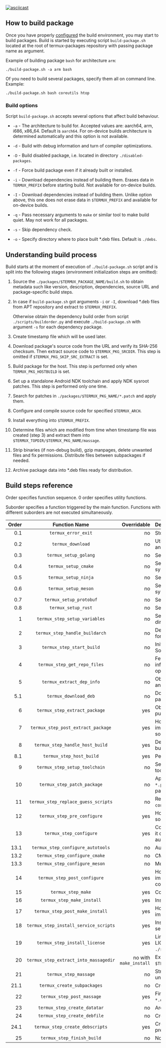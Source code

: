 
[![asciicast](https://asciinema.org/a/5BsCbNoCzNFEgcH8vh8975MLm.svg)](https://asciinema.org/a/5BsCbNoCzNFEgcH8vh8975MLm?autoplay=1&speed=2.5)

## How to build package

Once you have properly [configured](https://github.com/termux/termux-packages/wiki/Build-environment)
the build environment, you may start to build packages. Build is started by
executing script `build-package.sh` located at the root of termux-packages
repository with passing package name as argument.

Example of building package `bash` for architecture `arm`:
```
./build-package.sh -a arm bash
```

Of you need to build several packages, specify them all on command line.
Example:
```
./build-package.sh bash coreutils htop
```

### Build options

Script `build-package.sh` accepts several options that affect build behaviour.

- `-a` - The architecture to build for. Accepted values are: aarch64, arm, i686,
  x86_64. Default is `aarch64`. For on-device builds architecture is determined
  automatically and this option is not available.

- `-d` - Build with debug information and turn of compiler optimizations.

- `-D` - Build disabled package, i.e. located in directory `./disabled-packages`.

- `-f` - Force build package even if it already built or installed.

- `-i` - Download dependencies instead of building them. Erases data in
  `TERMUX_PREFIX` before starting build. Not available for on-device builds.

- `-I` - Download dependencies instead of building them. Unlike option above,
  this one does not erase data in `$TERMUX_PREFIX` and available for on-device
  builds.

- `-q` - Pass necessary arguments to `make` or similar tool to make build quiet.
  May not work for all packages.

- `-s` - Skip dependency check.

- `-o` - Specify directory where to place built \*.deb files. Default is
  `./debs`.

## Understanding build process

Build starts at the moment of execution of `./build-package.sh` script and is
split into the following stages (environment initialization steps are omitted):

1. Source the `./packages/$TERMUX_PACKAGE_NAME/build.sh` to obtain metadata such
   like version, description, dependencies, source URL and package-specific
   build steps.

2. In case if `build-package.sh` got arguments `-i` or `-I`, download \*.deb
   files from APT repository and extract to `$TERMUX_PREFIX`.

   Otherwise obtain the dependency build order from script `./scripts/buildorder.py`
   and execute `./build-package.sh` with argument `-s` for each dependency package.

3. Create timestamp file which will be used later.

4. Download package's source code from the URL and verify its SHA-256 checksum.
   Then extract source code to `$TERMUX_PKG_SRCDIR`. This step is omitted if
   `$TERMUX_PKG_SKIP_SRC_EXTRACT` is set.

5. Build package for the host. This step is performed only when
   `TERMUX_PKG_HOSTBUILD` is set.

6. Set up a standalone Android NDK toolchain and apply NDK sysroot patches.
   This step is performed only one time.

7. Search for patches in `./packages/$TERMUX_PKG_NAME/*.patch` and apply them.

8. Configure and compile source code for specified `$TERMUX_ARCH`.

9. Install everything into `$TERMUX_PREFIX`.

10. Determine files which are modified from time when timestamp file was created
    (step 3) and extract them into `$TERMUX_TOPDIR/$TERMUX_PKG_NAME/massage`.

11. Strip binaries (if non-debug build), gzip manpages, delete unwanted files
    and fix permissions. Distribute files between subpackages if needed.

12. Archive package data into \*.deb files ready for distribution.

## Build steps reference

Order specifies function sequence. 0 order specifies utility functions.

Suborder specifies a function triggered by the main function. Functions with
different suborders are not executed simultaneously.

| Order | Function Name | Overridable | Description |
| -----:|:-------------:| -----------:|:----------- |
| 0.1   | `termux_error_exit` | no | Stop script and output error. |
| 0.2   | `termux_download` | no | Utility function to download any file. |
| 0.3   | `termux_setup_golang` | no | Setup Go Build environment. |
| 0.4   | `termux_setup_cmake` | no | Setup CMake configure system. |
| 0.5   | `termux_setup_ninja` | no | Setup Ninja make system. |
| 0.6   | `termux_setup_meson` | no | Setup Meson configure system. |
| 0.7   | `termux_setup_protobuf` | no | Setup Protobuf compiler. |
| 0.8   | `termux_setup_rust` | no | Setup Cargo Build. |
| 1     | `termux_step_setup_variables` | no | Setup essential variables like directory locations and flags. |
| 2     | `termux_step_handle_buildarch` | no | Determine architecture to build for. |
| 3     | `termux_step_start_build` | no | Initialize build environment. Source package's `build.sh`. |
| 4     | `termux_step_get_repo_files` | no | Fetch APT packages information when `-i` or `-I` option was supplied. |
| 5     | `termux_extract_dep_info` | no | Obtain package architecture and version for downloading. |
| 5.1   | `termux_download_deb` | no | Download dependency `*.deb` packages for installation. |
| 6     | `termux_step_extract_package` | yes | Obtain package sources and put them to relevant directory. |
| 7     | `termux_step_post_extract_package` | yes | Hook to run commands immediately after extracting sources. |
| 8     | `termux_step_handle_host_build` | yes | Determine whether a host build is required. |
| 8.1   | `termux_step_host_build` | yes | Perform a host build. |
| 9     | `termux_step_setup_toolchain` | no | Setup NDK standalone toolchain. |
| 10    | `termux_step_patch_package` | no | Apply to source code all `*.patch` files located in package's directory. |
| 11    | `termux_step_replace_guess_scripts` | no | Replace `config.sub` and `config.guess` scripts. |
| 12    | `termux_step_pre_configure` | yes | Hook to run commands before source configuration. |
| 13    | `termux_step_configure` | yes | Configure sources. By default, it determines build system automatically. |
| 13.1  | `termux_step_configure_autotools` | no | Autotools build configuration. |
| 13.2  | `termux_step_configure_cmake` | no | CMake build configuration. |
| 13.3  | `termux_step_configure_meson` | no | Meson build configuration. |
| 14    | `termux_step_post_configure` | yes | Hook to run commands immediately after configuration. |
| 15    | `termux_step_make` | yes | Compile the source code. |
| 16    | `termux_step_make_install` | yes | Install the compiled artifacts. |
| 17    | `termux_step_post_make_install` | yes | Hook to run commands immediately after installation. |
| 18    | `termux_step_install_service_scripts` | yes | Installs scripts for termux-services |
| 19    | `termux_step_install_license` | yes | Link or copy package-specific LICENSE to `./share/doc/$TERMUX_PKG_NAME`. |
| 20    | `termux_step_extract_into_massagedir` | no with `make_install` | Extract files modified in `$TERMUX_PREFIX`. |
| 21    | `termux_step_massage` | no | Strip binaries, remove unneeded files. |
| 21.1  | `termux_create_subpackages` | no | Creates all subpackages. |
| 22    | `termux_step_post_massage` | yes | Final hook before creating `*.deb` file(s). |
| 23    | `termux_step_create_datatar` | no | Archive package files. |
| 24    | `termux_step_create_debfile` | no | Create `*.deb` package. |
| 24.1  | `termux_step_create_debscripts` | yes | Create maintainer scripts, e.g. pre/post installation hooks. |
| 25    | `termux_step_finish_build` | no | Notification of finish. |
